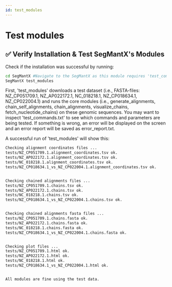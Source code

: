 ```yaml
---
id: test_modules
---
```


# Test modules

## ✅ Verify Installation & Test SegMantX's Modules
Check if the installation was successful by running:
```bash
cd SegMantX #Navigate to the SegMantX as this module requires 'test_commands.txt'
SegMantX test_modules
```

First, 'test_modules' downloads a test dataset (i.e., FASTA-files: NZ_CP051709.1, NZ_AP022172.1, NC_018218.1, NZ_CP018634.1, NZ_CP022004.1) and runs the core modules (i.e., generate_alignments, chain_self_alignments, chain_alignments, visualize_chains, fetch_nucleotide_chains) on these genomic sequences. You may want to inspect 'test_commands.txt' to see which commands and parameters are being tested. If something is wrong, an error will be displayed on the screen and an error report will be saved as error_report.txt.

A successful run of 'test_modules' will show this:
```bash
Checking alignment coordinates files ...
tests/NZ_CP051709.1.alignment_coordinates.tsv ok.
tests/NZ_AP022172.1.alignment_coordinates.tsv ok.
tests/NC_018218.1.alignment_coordinates.tsv ok.
tests/NZ_CP018634.1_vs_NZ_CP022004.1.alignment_coordinates.tsv ok.


Checking chained alignments files ...
tests/NZ_CP051709.1.chains.tsv ok.
tests/NZ_AP022172.1.chains.tsv ok.
tests/NC_018218.1.chains.tsv ok.
tests/NZ_CP018634.1_vs_NZ_CP022004.1.chains.tsv ok.


Checking chained alignments fasta files ...
tests/NZ_CP051709.1.chains.fasta ok.
tests/NZ_AP022172.1.chains.fasta ok.
tests/NC_018218.1.chains.fasta ok.
tests/NZ_CP018634.1_vs_NZ_CP022004.1.chains.fasta ok.


Checking plot files ...
tests/NZ_CP051709.1.html ok.
tests/NZ_AP022172.1.html ok.
tests/NC_018218.1.html ok.
tests/NZ_CP018634.1_vs_NZ_CP022004.1.html ok.


All modules are fine using the test data.
```